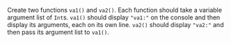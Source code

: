 

Create two functions `va1()` and `va2()`. Each function should take a variable
argument list of `Int`s. `va1()` should display `"va1:"` on the console and
then display its arguments, each on its own line. `va2()` should display
`"va2:"` and then pass its argument list to `va1()`.
